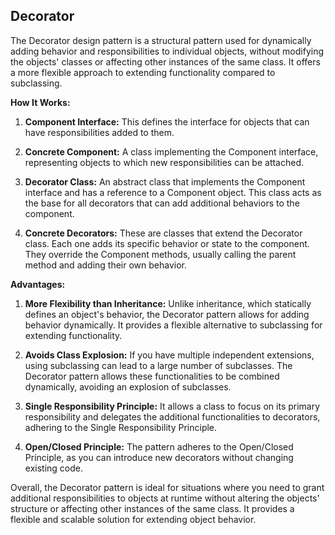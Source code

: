 ## Decorator

The Decorator design pattern is a structural pattern used for dynamically adding behavior and responsibilities to individual objects, without modifying the objects' classes or affecting other instances of the same class. It offers a more flexible approach to extending functionality compared to subclassing.

**How It Works:**

1. **Component Interface:** This defines the interface for objects that can have responsibilities added to them.

2. **Concrete Component:** A class implementing the Component interface, representing objects to which new responsibilities can be attached.

3. **Decorator Class:** An abstract class that implements the Component interface and has a reference to a Component object. This class acts as the base for all decorators that can add additional behaviors to the component.

4. **Concrete Decorators:** These are classes that extend the Decorator class. Each one adds its specific behavior or state to the component. They override the Component methods, usually calling the parent method and adding their own behavior.

**Advantages:**

1. **More Flexibility than Inheritance:** Unlike inheritance, which statically defines an object's behavior, the Decorator pattern allows for adding behavior dynamically. It provides a flexible alternative to subclassing for extending functionality.

2. **Avoids Class Explosion:** If you have multiple independent extensions, using subclassing can lead to a large number of subclasses. The Decorator pattern allows these functionalities to be combined dynamically, avoiding an explosion of subclasses.

3. **Single Responsibility Principle:** It allows a class to focus on its primary responsibility and delegates the additional functionalities to decorators, adhering to the Single Responsibility Principle.

4. **Open/Closed Principle:** The pattern adheres to the Open/Closed Principle, as you can introduce new decorators without changing existing code.

Overall, the Decorator pattern is ideal for situations where you need to grant additional responsibilities to objects at runtime without altering the objects' structure or affecting other instances of the same class. It provides a flexible and scalable solution for extending object behavior.